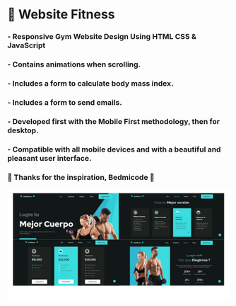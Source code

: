 # 💪 Website Fitness 
### - Responsive Gym Website Design Using HTML CSS & JavaScript
### - Contains animations when scrolling.
### - Includes a form to calculate body mass index.
### - Includes a form to send emails.
### - Developed first with the Mobile First methodology, then for desktop.
### - Compatible with all mobile devices and with a beautiful and pleasant user interface.


### 🙌 Thanks for the inspiration, Bedmicode 🙌 

![foto readme](/assets/img/foto-readme.png)
